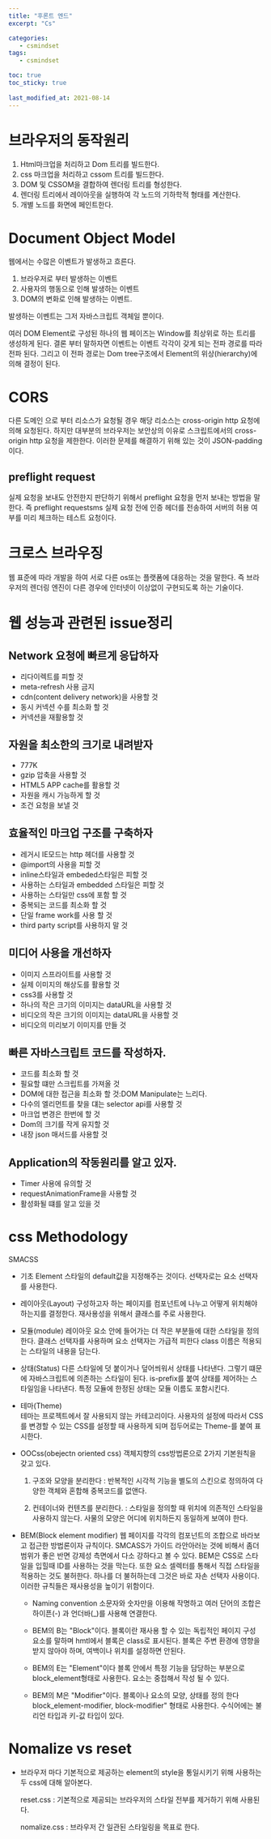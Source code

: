 ```yaml
---
title: "후론트 엔드"
excerpt: "Cs"

categories:
   - csmindset
tags:
   - csmindset

toc: true
toc_sticky: true
   
last_modified_at: 2021-08-14
---
```


# 브라우저의 동작원리

1. Html마크업을 처리하고 Dom 트리를 빌드한다.
2. css 마크업을 처리하고 cssom 트리를 빌드한다.
3. DOM 및 CSSOM을 결합하여 렌더링 트리를 형성한다.
4. 렌더링 트리에서 레이아웃을 실행하여 각 노드의 기하학적 형태를
계산한다.
5. 개별 노드를 화면에 페인트한다.

# Document Object Model

웹에서는 수많은 이벤트가 발생하고 흐른다.
1. 브라우저로 부터 발생하는 이벤트
2. 사용자의 행동으로 인해 발생하는 이벤트 
3. DOM의 변화로 인해 발생하는 이벤트.

발생하는 이벤트는 그저 자바스크립트 객체일 뿐이다. 

여러 DOM Element로 구성된 하나의 웹 페이즈는 Window를 최상위로 하는 트리를 생성하게 된다. 결론 부터 말하자면 이벤트는 이벤트 각각이 갖게 되는 전파 경로를 따라 전파 된다. 그리고 이 전파 경로는 Dom tree구조에서 Element의 위상(hierarchy)에 의해 결정이 된다.

# CORS
다른 도메인 으로 부터 리소스가 요청될 경우 해당 리소스는 cross-origin http 요청에 의해 요청된다. 하지만 대부분의 브라우저는 보안상의 이유로 스크립트에서의 cross-origin http 요청을 제한한다. 이러한 문제를 해결하기 위해 있는 것이 JSON-padding이다. 

## preflight request
실제 요청을 보내도 안전한지 판단하기 위해서 preflight 요청을 먼저 보내는 방법을 말한다. 즉 preflight requestsms 실제 요청 전에 인증 헤더를 전송하여 서버의 허용 여부를 미리 체크하는 테스트 요청이다.

# 크로스 브라우징
웹 표준에 따라 개발을 하여 서로 다른 os또는 플랫폼에 대응하는 것을 말한다. 즉 브라우저의 렌더링 엔진이 다른 경우에 인터넷이 이상없이 구현되도록 하는 기술이다.

# 웹 성능과 관련된 issue정리

## Network 요청에 빠르게 응답하자

* 리다이렉트를 피할 것
* meta-refresh 사용 금지
* cdn(content delivery network)을 사용할 것
* 동시 커넥션 수를 최소화 할 것
* 커넥션을 재활용할 것

## 자원을 최소한의 크기로 내려받자
* 777K
* gzip 압축을 사용할 것
* HTML5 APP cache를 활용할 것
* 자원을 캐시 가능하게 할 것
* 조건 요청을 보낼 것

## 효율적인 마크업 구조를 구축하자
* 레거시 IE모드는 http 헤더를 사용할 것
* @import의 사용을 피할 것
* inline스타일과 embeded스타일은 피할 것
* 사용하는 스타일과 embedded 스타일은 피할 것
* 사용하는 스타일만 css에 포함 할 것
* 중복되는 코드를 최소화 할 것
* 단일 frame work를 사용 할 것 
* third party script를 사용하지 말 것

## 미디어 사용을 개선하자
* 이미지 스프라이트를 사용할 것
* 실제 이미지의 해상도를 활용할 것
* css3를 사용할 것
* 하나의 작은 크기의 이미지는 dataURL을 사용할 것
* 비디오의 작은 크기의 이미지는 dataURL을 사용할 것
* 비디오의 미리보기 이미지를 만들 것

## 빠른 자바스크립트 코드를 작성하자.
* 코드를 최소화 할 것
* 필요할 떄만 스크립트를 가져올 것 
* DOM에 대한 접근을 최소화 할 것:DOM Manipulate는 느리다.
* 다수의 엘리먼트를 찾을 댸는 selector api를 사용할 것
* 마크업 변경은 한번에 할 것
* Dom의 크기를 작게 유지할 것
* 내장 json 매서드를 사용할 것

## Application의 작동원리를 알고 있자.
* Timer 사용에 유의할 것
* requestAnimationFrame을 사용할 것
* 활성화될 떄를 알고 있을 것

# css Methodology
SMACSS
* 기초 
    Element 스타일의 default값을 지정해주는 것이다. 선택자로는 요소 선택자를 사용한다.

* 레이아웃(Layout)
   구성하고자 하는 페이지를 컴포넌트에 나누고 어떻게 위치해야하는지를 결정한다. 재사용성을 위해서 클래스를 주로 사용한다.

* 모듈(module) 
   레이아웃 요소 안에 들어가는 더 작은 부분들에 대한 스타일을 정의한다. 클래스 선택자를 사용하며 요소 선택자는 가급적 피한다 class 이름은 적용되는 스타일의 내용을 담는다.

* 상태(Status)
   다른 스타일에 덧 붙이거나 덮어씌워서 상태를 나타낸다. 그렇기 떄문에 자바스크립트에 의존하는 스타일이 된다. is-prefix를 붙여 상태를 제어하는 스타일임을 나타낸다. 특정 모듈에 한정된 상태는 모듈 이름도 포함시킨다.

* 테마(Theme)   
   테마는 프로젝트에서 잘 사용되지 않는 카테고리이다. 사용자의 설정에 따라서 CSS를 변경할 수 있는 CSS를 설정할 때 사용하게 되며 접두어로는 Theme-를 붙여 표시한다.

* OOCss(obejectn oriented css)
   객체지향의 css방법론으로 2가지 기본원칙을 갖고 있다.
   1. 구조와 모양을 분리한다 : 반복적인 시각적 기능을 별도의 스킨으로 정의하여 다양한 객체와
   혼합해 중복코드를 없앤다.

   2. 컨테이너와 컨텐츠를 분리한다. : 스타일을 정의할 때 위치에 의존적인 스타일을 사용하지 않는다. 사물의 모양은 어디에 위치하든지 동일하게 보여야 한다.

* BEM(Block element modifier)
웹 페이지를 각각의 컴포넌트의 조합으로 바라보고 접근한 방법론이자 규칙이다. SMCASS가 가이드 라안아러눈 것에 비해서 좀더 범위가 좋은 반면 강제성 측면에서 다소 강하다고 볼 수 있다. BEM은 CSS로 스타일을 입힐때 ID를 사용하는 것을 막는다. 또한 요소 셀렉터를 통해서 직접 스타일을 적용하는 것도 불허한다. 하나를 더 불허하는데 그것은 바로 자손 선택자 사용이다. 이러한 규칙들은 재사용성을 높이기 위함이다.

  * Naming convention
     소문자와 숫자만을 이용해 작명하고 여러 단어의 조합은 하이픈(-) 과 언더바(_)를 사용해 연결한다. 

  * BEM의 B는 "Block"이다.
      블록이란 재사용 할 수 있는 독립적인 페이지 구성 요소를 말하며 hmtl에서 블록은 class로 표시된다. 블록은 주변 환경에 영향을 받지 않아야 하며, 여백이나 위치를 설정하면 안된다.

  * BEM의 E는 "Element"이다
      블록 안에서 특정 기능을 담당하는 부분으로 block_element형태로 사용한다. 요소는 중첩해서 작성 될 수 있다.

  * BEM의 M은 "Modifier"이다.
      블록이나 요소의 모양, 상태를 정의 한다 block_element-modifier, block-modifier" 형태로 사용한다. 수식어에는 불리언 타입과 키-값 타입이 있다.    

 # Nomalize vs reset

 * 브라우저 마다 기본적으로 제공하는 element의 style을 통일시키기 위해 사용하는 두 css에 대해 알아본다. 

   reset.css : 기본적으로 제공되는 브라우저의 스타일 전부를 제거하기 위해 사용된다.

   nomalize.css : 브라우저 간 일관된 스타일링을 목표로 한다.      